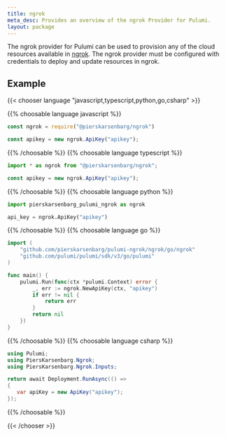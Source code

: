 ```yaml
---
title: ngrok
meta_desc: Provides an overview of the ngrok Provider for Pulumi.
layout: package
---
```


The ngrok provider for Pulumi can be used to provision any of the cloud resources available in [ngrok](https://ngrok.com/).
The ngrok provider must be configured with credentials to deploy and update resources in ngrok.

## Example

{{< chooser language "javascript,typescript,python,go,csharp" >}}

{{% choosable language javascript %}}

```javascript
const ngrok = require("@pierskarsenbarg/ngrok")

const apikey = new ngrok.ApiKey("apikey");
```

{{% /choosable %}}
{{% choosable language typescript %}}

```typescript
import * as ngrok from "@pierskarsenbarg/ngrok";

const apikey = new ngrok.ApiKey("apikey");
```

{{% /choosable %}}
{{% choosable language python %}}

```python
import pierskarsenbarg_pulumi_ngrok as ngrok

api_key = ngrok.ApiKey("apikey")
```

{{% /choosable %}}
{{% choosable language go %}}

```go
import (
	"github.com/pierskarsenbarg/pulumi-ngrok/ngrok/go/ngrok"
	"github.com/pulumi/pulumi/sdk/v3/go/pulumi"
)

func main() {
	pulumi.Run(func(ctx *pulumi.Context) error {
        _, err := ngrok.NewApiKey(ctx, "apikey")
		if err != nil {
			return err
		}
		return nil
	})
}

```

{{% /choosable %}}
{{% choosable language csharp %}}

```csharp
using Pulumi;
using PiersKarsenbarg.Ngrok;
using PiersKarsenbarg.Ngrok.Inputs;

return await Deployment.RunAsync(() =>
{
   var apiKey = new ApiKey("apikey");
});
```

{{% /choosable %}}

{{< /chooser >}}